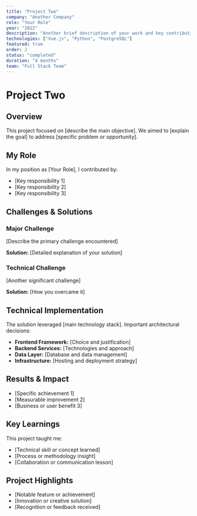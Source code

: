 ```yaml
---
title: "Project Two"
company: "Another Company"
role: "Your Role"
year: "2022"
description: "Another brief description of your work and key contributions to this project."
technologies: ["Vue.js", "Python", "PostgreSQL"]
featured: true
order: 2
status: "completed"
duration: "4 months"
team: "Full Stack Team"
---
```


# Project Two

## Overview
This project focused on [describe the main objective]. We aimed to [explain the goal] to address [specific problem or opportunity].

## My Role
In my position as [Your Role], I contributed by:
- [Key responsibility 1]
- [Key responsibility 2]
- [Key responsibility 3]

## Challenges & Solutions
### Major Challenge
[Describe the primary challenge encountered]

**Solution:** [Detailed explanation of your solution]

### Technical Challenge
[Another significant challenge]

**Solution:** [How you overcame it]

## Technical Implementation
The solution leveraged [main technology stack]. Important architectural decisions:

- **Frontend Framework:** [Choice and justification]
- **Backend Services:** [Technologies and approach]
- **Data Layer:** [Database and data management]
- **Infrastructure:** [Hosting and deployment strategy]

## Results & Impact
- [Specific achievement 1]
- [Measurable improvement 2]
- [Business or user benefit 3]

## Key Learnings
This project taught me:
- [Technical skill or concept learned]
- [Process or methodology insight]
- [Collaboration or communication lesson]

## Project Highlights
- [Notable feature or achievement]
- [Innovation or creative solution]
- [Recognition or feedback received]